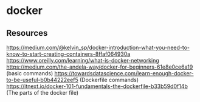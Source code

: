 # docker

## Resources
https://medium.com/@kelvin_sp/docker-introduction-what-you-need-to-know-to-start-creating-containers-8ffaf064930a
https://www.oreilly.com/learning/what-is-docker-networking
https://medium.com/the-andela-way/docker-for-beginners-61e8e0ce6a19 (basic commands)
https://towardsdatascience.com/learn-enough-docker-to-be-useful-b0b44222eef5 (Dockerfile commands)
https://itnext.io/docker-101-fundamentals-the-dockerfile-b33b59d0f14b (The parts of the docker file)
